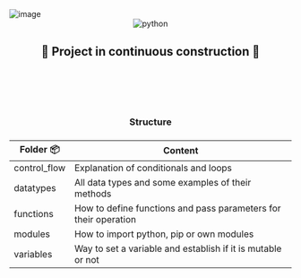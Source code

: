 <img src="https://www.datocms-assets.com/14946/1590686329-python-analytics-cover.png?auto=format&fit=max&w=1200" alt="image" />

<div align="center">
    <img src="https://img.shields.io/badge/Python-FFD43B?style=for-the-badge&logo=python&logoColor=blue" alt="python" />
</div>

<h2 align="center"> 🚧 Project in continuous construction 🚧 <h2>

<br>
<br>

<h3 align="center"> Structure <h3>

<div align="center">

| Folder 📦 | Content |
| - | - |
| control_flow  | Explanation of conditionals and loops |
| datatypes     | All data types and some examples of their methods |
| functions    | How to define functions and pass parameters for their operation |
| modules       | How to import python, pip or own modules |
| variables     | Way to set a variable and establish if it is mutable or not |

</div
